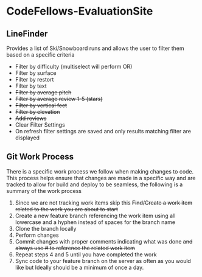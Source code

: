 # CodeFellows-EvaluationSite

## LineFinder
Provides a list of Ski/Snowboard runs and allows the user to filter them based on a specific criteria
* Filter by difficulty (multiselect will perform OR)
* Filter by surface
* Filter by restort
* Filter by text
* ~~Filter by average pitch~~
* ~~Filter by average review 1-5 (stars)~~
* ~~Filter by vertical feet~~
* ~~Filter by elevation~~
* ~~Add reviews~~
* Clear Filter Settings 
* On refresh filter settings are saved and only results matching filter are displayed

## Git Work Process
There is a specific work process we follow when making changes to code. This process helps ensure that changes are made in a specific way and are tracked to allow for build and deploy to be seamless, the following is a summary of the work process

1. Since we are not tracking work items skip this ~~Find/Create a work item related to the work you are about to start~~ 
2. Create a new feature branch referencing the work item using all lowercase and a hyphen instead of spaces for the branch name
3. Clone the branch locally
4. Perform changes
5. Commit changes with proper comments indicating what was done ~~and always use #<WorkItemNumber> to reference the related work item~~
6. Repeat steps 4 and 5 until you have completed the work
7. Sync code to your feature branch on the server as often as you would like but Ideally should be a minimum of once a day.
